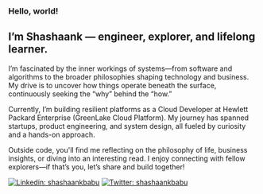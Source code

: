 ### Hello, world!

## I’m Shashaank — engineer, explorer, and lifelong learner.

I’m fascinated by the inner workings of systems—from software and algorithms to the broader philosophies shaping technology and business. My drive is to uncover how things operate beneath the surface, continuously seeking the “why” behind the “how.”

Currently, I’m building resilient platforms as a Cloud Developer at Hewlett Packard Enterprise (GreenLake Cloud Platform). My journey has spanned startups, product engineering, and system design, all fueled by curiosity and a hands-on approach.

Outside code, you'll find me reflecting on the philosophy of life, business insights, or diving into an interesting read. I enjoy connecting with fellow explorers—if that’s you, let’s share and build together!

[![Linkedin: shashaankbabu](https://img.shields.io/badge/-shashaank-blue?style=for-the-badge&logo=Linkedin&logoColor=white&link=https://www.linkedin.com/in/shashaankbabu/)](https://www.linkedin.com/in/shashaankbabu/)
[![Twitter: shashaankbabu](https://img.shields.io/twitter/url?style=for-the-badge&logo=X&logoColor=white&link=https://x.com/shashaankbabu)](https://twitter.com/shashaankbabu)
